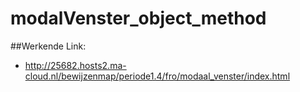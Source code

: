 # modalVenster_object_method
##Werkende Link:
* http://25682.hosts2.ma-cloud.nl/bewijzenmap/periode1.4/fro/modaal_venster/index.html
